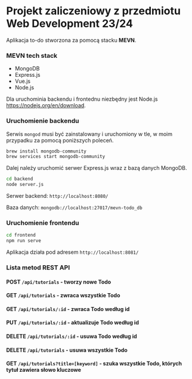 # Projekt zaliczeniowy z przedmiotu Web Development 23/24

Aplikacja to-do stworzona za pomocą stacku **MEVN**.

### MEVN tech stack

- MongoDB
- Express.js
- Vue.js
- Node.js

Dla uruchominia backendu i frontednu niezbędny jest Node.js <https://nodejs.org/en/download>.

### Uruchomienie backendu

Serwis `mongod` musi być zainstalowany i uruchomiony w  tle, w moim przypadku za pomocą poniższych poleceń.

``` zsh
brew install mongodb-community
brew services start mongodb-community
```

Dalej należy uruchomić serwer Express.js wraz z bazą danych MongoDB.

```zsh
cd backend
node server.js
```

Serwer backend: `http://localhost:8080/`

Baza danych: `mongodb://localhost:27017/mevn-todo_db`

### Uruchomienie frontendu

```zsh
cd frontend
npm run serve
```

Aplikacja działa pod adresem `http://localhost:8081/`

### Lista metod REST API

#### POST `/api/tutorials` - tworzy nowe Todo

#### GET `/api/tutorials` - zwraca wszystkie Todo

#### GET `/api/tutorials/:id` - zwraca Todo według id

#### PUT `/api/tutorials/:id` - aktualizuje Todo według id

#### DELETE `/api/tutorials/:id` - usuwa Todo według id

#### DELETE `/api/tutorials` - usuwa wszystkie Todo

#### GET `/api/tutorials?title=[keyword]` - szuka wszystkie Todo, których tytuł zawiera słowo kluczowe
